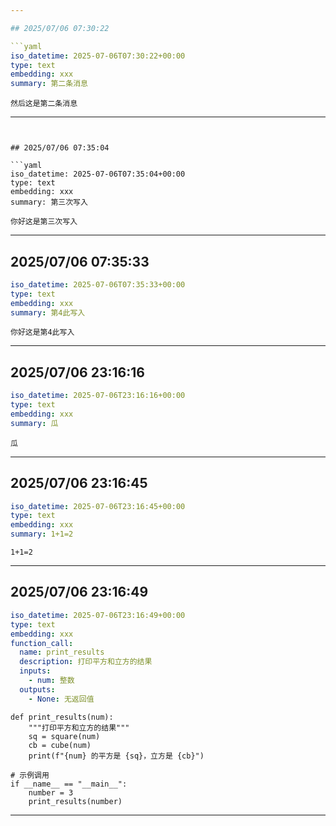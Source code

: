 ```yaml
---

## 2025/07/06 07:30:22

```yaml
iso_datetime: 2025-07-06T07:30:22+00:00
type: text
embedding: xxx
summary: 第二条消息
```

```
然后这是第二条消息

```

---
```


## 2025/07/06 07:35:04

```yaml
iso_datetime: 2025-07-06T07:35:04+00:00
type: text
embedding: xxx
summary: 第三次写入
```

```
你好这是第三次写入

```

---

## 2025/07/06 07:35:33

```yaml
iso_datetime: 2025-07-06T07:35:33+00:00
type: text
embedding: xxx
summary: 第4此写入
```

```
你好这是第4此写入

```

---

## 2025/07/06 23:16:16

```yaml
iso_datetime: 2025-07-06T23:16:16+00:00
type: text
embedding: xxx
summary: 瓜
```

```
瓜

```

---

## 2025/07/06 23:16:45

```yaml
iso_datetime: 2025-07-06T23:16:45+00:00
type: text
embedding: xxx
summary: 1+1=2
```

```
1+1=2

```

---

## 2025/07/06 23:16:49

```yaml
iso_datetime: 2025-07-06T23:16:49+00:00
type: text
embedding: xxx
function_call:
  name: print_results
  description: 打印平方和立方的结果
  inputs:
    - num: 整数
  outputs:
    - None: 无返回值
```

```
def print_results(num):
    """打印平方和立方的结果"""
    sq = square(num)
    cb = cube(num)
    print(f"{num} 的平方是 {sq}，立方是 {cb}")

# 示例调用
if __name__ == "__main__":
    number = 3
    print_results(number)

```

---
